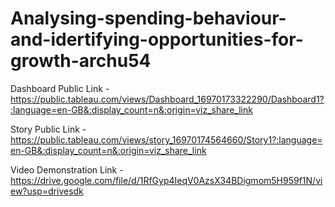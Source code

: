 # Analysing-spending-behaviour-and-idertifying-opportunities-for-growth-archu54


Dashboard Public Link - https://public.tableau.com/views/Dashboard_16970173322290/Dashboard1?:language=en-GB&:display_count=n&:origin=viz_share_link

Story Public Link - https://public.tableau.com/views/story_16970174564660/Story1?:language=en-GB&:display_count=n&:origin=viz_share_link

Video Demonstration Link - https://drive.google.com/file/d/1RfGyp4IeqV0AzsX34BDigmom5H959f1N/view?usp=drivesdk
